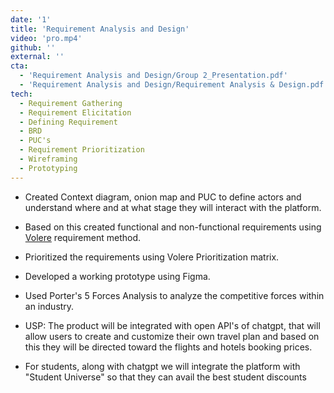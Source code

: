 ```yaml
---
date: '1'
title: 'Requirement Analysis and Design'
video: 'pro.mp4'
github: ''
external: ''
cta:
  - 'Requirement Analysis and Design/Group 2_Presentation.pdf'
  - 'Requirement Analysis and Design/Requirement Analysis & Design.pdf'
tech:
  - Requirement Gathering
  - Requirement Elicitation
  - Defining Requirement
  - BRD
  - PUC's
  - Requirement Prioritization
  - Wireframing
  - Prototyping
---
```


- Created Context diagram, onion map and PUC to define actors and understand where and at what stage they will interact with the platform.

- Based on this created functional and non-functional requirements using [Volere]("www.google.com") requirement method.

- Prioritized the requirements using Volere Prioritization matrix.

- Developed a working prototype using Figma.

- Used Porter's 5 Forces Analysis to analyze the competitive forces within an industry.

- USP: The product will be integrated with open API's of chatgpt, that will allow users to create and customize their own travel plan and based on this they will be directed toward the flights and hotels booking prices.

- For students, along with chatgpt we will integrate the platform with "Student Universe" so that they can avail the best student discounts
